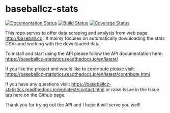 # baseballcz-stats

[![Documentation Status](https://readthedocs.org/projects/baseballcz-statistics/badge/?version=latest)](https://baseballcz-statistics.readthedocs.io/en/latest/?badge=latest) [![Build Status](https://travis-ci.org/ZueFe/baseballcz-stats.svg?branch=master)](https://travis-ci.org/ZueFe/baseballcz-stats) [![Coverage Status](https://coveralls.io/repos/github/ZueFe/baseballcz-stats/badge.svg?branch=master&service=github)](https://coveralls.io/github/ZueFe/baseballcz-stats?branch=master&service=github)
                
This repo serves to offer data scraping and analysis from web page http://baseball.cz . It mainly focuses on automatically downloading the stats CSVs and working with the downloaded data. 

To install and start using the API please follow the API documentation here: https://baseballcz-statistics.readthedocs.io/en/latest/

If you like the project and would like to contribute please visit: https://baseballcz-statistics.readthedocs.io/en/latest/contribute.html

If you have any questions visit: https://baseballcz-statistics.readthedocs.io/en/latest/contact.html or raise Issue in the Issue tab here on the Github page.

Thank you for trying out the API and I hope it will serve you well!
